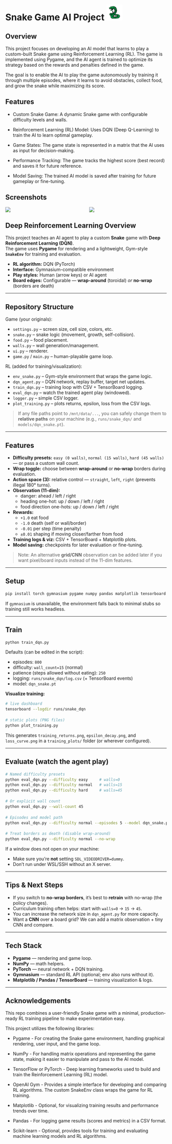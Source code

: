 # Snake Game AI Project <img src="snake.png" width="50" height="50">
## Overview
This project focuses on developing an AI model that learns to play a custom-built Snake game using Reinforcement Learning (RL). The game is implemented using Pygame, and the AI agent is trained to optimize its strategy based on the rewards and penalties defined in the game.

The goal is to enable the AI to play the game autonomously by training it through multiple episodes, where it learns to avoid obstacles, collect food, and grow the snake while maximizing its score.
## Features
- Custom Snake Game: A dynamic Snake game with configurable difficulty levels and walls.

- Reinforcement Learning (RL) Model: Uses DQN (Deep Q-Learning) to train the AI to learn optimal gameplay.

- Game States: The game state is represented in a matrix that the AI uses as input for decision-making.

- Performance Tracking: The game tracks the highest score (best record) and saves it for future reference.

- Model Saving: The trained AI model is saved after training for future gameplay or fine-tuning.

## Screenshots
<div style="display: flex; justify-content: space-between;">
  <img src="https://github.com/user-attachments/assets/14bd25f0-b27d-486b-8009-cf6c55536546" width="48%" />
  <img src="https://github.com/user-attachments/assets/5647c6ea-672a-44d9-8504-9d7f1b21639f" width="48%" />
</div>

## Deep Reinforcement Learning Overview
This project teaches an AI agent to play a custom **Snake** game with **Deep Reinforcement Learning (DQN)**.  
The game uses **Pygame** for rendering and a lightweight, Gym-style **`SnakeEnv`** for training and evaluation.

- **RL algorithm:** DQN (PyTorch)
- **Interface:** Gymnasium-compatible environment
- **Play styles:** Human (arrow keys) or AI agent
- **Board edges:** Configurable — **wrap-around** (toroidal) *or* **no-wrap** (borders are death)

---

## Repository Structure
Game (your originals):
- `settings.py` – screen size, cell size, colors, etc.
- `snake.py` – snake logic (movement, growth, self-collision).
- `food.py` – food placement.
- `walls.py` – wall generation/management.
- `ui.py` – renderer.
- `game.py` / `main.py` – human-playable game loop.

RL (added for training/visualization):
- `env_snake.py` – Gym-style environment that wraps the game logic.
- `dqn_agent.py` – DQN network, replay buffer, target net updates.
- `train_dqn.py` – training loop with CSV + TensorBoard logging.
- `eval_dqn.py` – watch the trained agent play (windowed).
- `logger.py` – simple CSV logger.
- `plot_training.py` – plots returns, epsilon, loss from the CSV logs.

> If any file paths point to `/mnt/data/...`, you can safely change them to **relative paths** on your machine (e.g., `runs/snake_dqn/` and `models/dqn_snake.pt`).

---

## Features
- **Difficulty presets:** `easy (0 walls)`, `normal (15 walls)`, `hard (45 walls)` — or pass a custom wall count.
- **Wrap toggle:** choose between **wrap-around** or **no-wrap** borders during evaluation.
- **Action space (3):** relative control — `straight`, `left`, `right` (prevents illegal 180° turns).
- **Observation (11-dim):**
  - danger: ahead / left / right
  - heading one-hot: up / down / left / right
  - food direction one-hots: up / down / left / right
- **Rewards:**
  - `+1.0` eat food
  - `-1.0` death (self or wall/border)
  - `-0.01` per step (time penalty)
  - `±0.01` shaping if moving closer/farther from food
- **Training logs & viz:** CSV + TensorBoard + Matplotlib plots.
- **Model saving:** checkpoints for later evaluation or fine-tuning.

> Note: An alternative **grid/CNN** observation can be added later if you want pixel/board inputs instead of the 11-dim features.

---

## Setup
```bash
pip install torch gymnasium pygame numpy pandas matplotlib tensorboard
```

If `gymnasium` is unavailable, the environment falls back to minimal stubs so training still works headless.

---

## Train
```bash
python train_dqn.py
```
Defaults (can be edited in the script):
- episodes: `800`
- difficulty: `wall_count=15` (normal)
- patience (steps allowed without eating): `250`
- logging: `runs/snake_dqn/log.csv` (+ TensorBoard events)
- model: `dqn_snake.pt`

**Visualize training:**
```bash
# live dashboard
tensorboard --logdir runs/snake_dqn

# static plots (PNG files)
python plot_training.py
```
This generates `training_returns.png`, `epsilon_decay.png`, and `loss_curve.png` in a `training_plots/` folder (or wherever configured).

---

## Evaluate (watch the agent play)
```bash
# Named difficulty presets
python eval_dqn.py --difficulty easy     # walls=0
python eval_dqn.py --difficulty normal   # walls=15
python eval_dqn.py --difficulty hard     # walls=45

# Or explicit wall count
python eval_dqn.py --wall-count 45

# Episodes and model path
python eval_dqn.py --difficulty normal --episodes 5 --model dqn_snake.pt

# Treat borders as death (disable wrap-around)
python eval_dqn.py --difficulty normal --no-wrap
```

If a window does not open on your machine:
- Make sure you’re **not** setting `SDL_VIDEODRIVER=dummy`.
- Don’t run under WSL/SSH without an X server.

---

## Tips & Next Steps
- If you switch to **no-wrap borders**, it’s best to **retrain** with no-wrap (the policy changes).
- Curriculum training often helps: start with `walls=0` → `15` → `45`.
- You can increase the network size in `dqn_agent.py` for more capacity.
- Want a **CNN** over a board grid? We can add a matrix observation + tiny CNN and compare.

---

## Tech Stack
- **Pygame** — rendering and game loop.
- **NumPy** — math helpers.
- **PyTorch** — neural network + DQN training.
- **Gymnasium** — standard RL API (optional; env also runs without it).
- **Matplotlib / Pandas / TensorBoard** — training visualization & logs.

---

## Acknowledgements
This repo combines a user-friendly Snake game with a minimal, production-ready RL training pipeline to make experimentation easy.


This project utilizes the following libraries:

- Pygame - For creating the Snake game environment, handling graphical rendering, user input, and the game loop.

- NumPy - For handling matrix operations and representing the game state, making it easier to manipulate and pass to the AI model.

- TensorFlow or PyTorch - Deep learning frameworks used to build and train the Reinforcement Learning (RL) model.

- OpenAI Gym - Provides a simple interface for developing and comparing RL algorithms. The custom SnakeEnv class wraps the game for RL training.

- Matplotlib - Optional, for visualizing training results and performance trends over time.

- Pandas - For logging game results (scores and metrics) in a CSV format.

- Scikit-learn - Optional, provides tools for training and evaluating machine learning models and RL algorithms.
